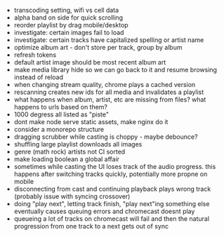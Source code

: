 - transcoding setting, wifi vs cell data
- alpha band on side for quick scrolling
- reorder playlist by drag mobile/desktop
- investigate: certain images fail to load
- investigate: certain tracks have capitalized spelling or artist name
- optimize album art - don't store per track, group by album
- refresh tokens
- default artist image should be most recent album art
- make media library hide so we can go back to it and resume browsing instead of reload
- when changing stream quality, chrome plays a cached version
- rescanning creates new ids for all media and invalidates a playlist
- what happens when album, artist, etc are missing from files? what happens to urls based on them?
- 1000 degress all listed as "piste"
- dont make node serve static assets, make nginx do it
- consider a monorepo structure
- dragging scrubber while casting is choppy - maybe debounce?
- shuffling large playlist downloads all images
- genre (math rock) artists not CI sorted
- make loading boolean a global affair
- sometimes while casting the UI loses track of the audio progress. this happens after switching tracks quickly, potentially more propne on mobile
- disconnecting from cast and continuing playback plays wrong track (probably issue with syncing crossover)
- doing "play next", letting track finish, "play next"ing something else eventually causes queuing errors and chromecast doesnt play
- queueing a lot of tracks on chromecast will fail and then the natural progression from one track to a next gets out of sync
